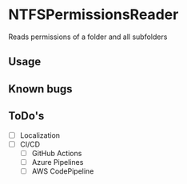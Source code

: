 # NTFSPermissionsReader
Reads permissions of a folder and all subfolders

## Usage 


## Known bugs

## ToDo's
- [ ] Localization
- [ ] CI/CD
  - [ ] GitHub Actions
  - [ ] Azure Pipelines
  - [ ] AWS CodePipeline

